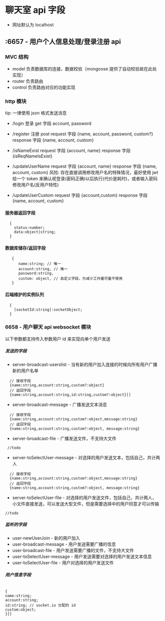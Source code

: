 # 聊天室 api 字段

- 网址默认为 localhost

## :6657 - 用户个人信息处理/登录注册 api

### MVC 结构

- model
  负责数据库的连接，数据校验（mongoose 提供了自动校验故在此处实现）
- router
  负责路由
- control
  负责路由对应的功能实现

### http 模块

tip: 一律使用 json 格式发送消息

- /login 登录 get
  字段 account, password

- /register 注册 post
  request 字段 {name, account, password, custom?}
  response 字段 {name, account, custom}
- /isNameExist
  request 字段 {account, name}
  response 字段 {isReqNameIsExist}
- /updateUserName
  request 字段 {account, name}
  response 字段 {name, account, custom}
  风险: 存在直接调用修改用户名的特殊情况，最好使用 jwt 给一个 token 来确认呢登录(密码正确)以后执行(代价是耗时)，或者输入密码修改用户名(反用户特性)
- /updateUserCustom
  request 字段 {account,custom}
  response 字段 {name, account, custom}

#### 服务器返回字段

```
  {
    status:number;
    data:object|string;
  }
```

#### 数据库储存/返回字段

```
   {
      name:string; // 唯一
      account:string, // 唯一
      password:string,
      custom: object, // 自定义字段，为减少工作量尽量不使用
   }
```

#### 后端维护的实例队列

```
  {
    [socketId:string]:socketObject;
  }
```

### 6658 - 用户聊天 api websocket 模块

以下参数都支持传入参数用户 id 来实现向单个用户发送

##### 发送的字段

- server-broadcast-userslist - 当有新的用户加入连接的时候向所有用户广播新的用户名单

```
  // 接收字段
  {name:string,account:string,custom?:object}
  // 返回字段
  {name:string,account:string,id:string,custom?:object}[]
```

- server-broadcast-message - 广播发送文本消息

```
  // 接收字段
  {name:string,account:string,custom?:object,message:string}
  // 返回字段
  {name:string,account:string,custom?:object, message:string}
```

- server-broadcast-file - 广播发送文件，不支持大文件

```
 //todo
```

- server-toSelectUser-message - 对选择的用户发送文本，包括自己，共计两人

```
  // 接收字段
  {name:string,account:string,custom?:object,message:string}
  // 返回字段
  {name:string,account:string,custom?:object, message:string}
```

- server-toSelectUser-file - 对选择的用户发送文件，包括自己，共计两人，小文件直接发送，可以发送大型文件，但是需要选择中的用户同意才可以传输

```
//todo
```

##### 监听的字段

- user-newUserJoin - 新的用户加入
- user-broadcast-message - 用户发送需要广播的信息
- user-broadcast-file - 用户发送需要广播的文件，不支持大文件
- user-toSelectUser-message - 用户发送需要对选择的用户发送文本信息
- user-toSelectUser-file - 用户对选择的用户发送文件

##### 用户信息字段

```

{
name:string;
account:string;
id:string; // socket.io 分配的 id
custom:object;
}[]

```
